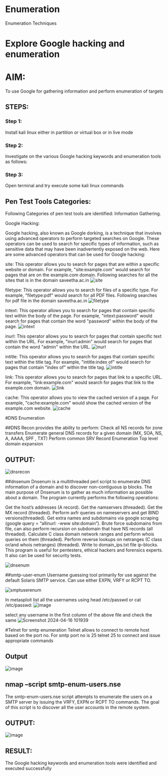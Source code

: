 # Enumeration
Enumeration Techniques

# Explore Google hacking and enumeration 

# AIM:

To use Google for gathering information and perform enumeration of targets

## STEPS:

### Step 1:

Install kali linux either in partition or virtual box or in live mode

### Step 2:

Investigate on the various Google hacking keywords and enumeration tools as follows:


### Step 3:
Open terminal and try execute some kali linux commands

## Pen Test Tools Categories:  

Following Categories of pen test tools are identified:
Information Gathering.

Google Hacking:

Google hacking, also known as Google dorking, is a technique that involves using advanced operators to perform targeted searches on Google. These operators can be used to search for specific types of information, such as sensitive data that may have been inadvertently exposed on the web. Here are some advanced operators that can be used for Google hacking:

site: This operator allows you to search for pages that are within a specific website or domain. For example, "site:example.com" would search for pages that are on the example.com domain.
Following searches for all the sites that is in the domain saveetha.ac.in
![site](assets/site.png)

filetype: This operator allows you to search for files of a specific type. For example, "filetype:pdf" would search for all PDF files.
Following searches for pdf file in the domain saveetha.ac.in
![filetype](assets/filetype.png)


intext: This operator allows you to search for pages that contain specific text within the body of the page. For example, "intext:password" would search for pages that contain the word "password" within the body of the page.
![intext](assets/intext.png)

inurl: This operator allows you to search for pages that contain specific text within the URL. For example, "inurl:admin" would search for pages that contain the word "admin" within the URL.
![inurl](assets/inurl.png)

intitle: This operator allows you to search for pages that contain specific text within the title tag. For example, "intitle:index of" would search for pages that contain "index of" within the title tag.
![intitle](assets/intitle.png)

link: This operator allows you to search for pages that link to a specific URL. For example, "link:example.com" would search for pages that link to the example.com domain.
![link](assets/link.png)

cache: This operator allows you to view the cached version of a page. For example, "cache:example.com" would show the cached version of the example.com website.
![cache](assets/cache.png)

 
#DNS Enumeration


##DNS Recon
provides the ability to perform:
Check all NS records for zone transfers
Enumerate general DNS records for a given domain (MX, SOA, NS, A, AAAA, SPF , TXT)
Perform common SRV Record Enumeration
Top level domain expansion
## OUTPUT:

![dnsrecon](assets/dnsrecon.png)

##dnsenum
Dnsenum is a multithreaded perl script to enumerate DNS information of a domain and to discover non-contiguous ip blocks. The main purpose of Dnsenum is to gather as much information as possible about a domain. The program currently performs the following operations:

Get the host’s addresses (A record).
Get the namservers (threaded).
Get the MX record (threaded).
Perform axfr queries on nameservers and get BIND versions(threaded).
Get extra names and subdomains via google scraping (google query = “allinurl: -www site:domain”).
Brute force subdomains from file, can also perform recursion on subdomain that have NS records (all threaded).
Calculate C class domain network ranges and perform whois queries on them (threaded).
Perform reverse lookups on netranges (C class or/and whois netranges) (threaded).
Write to domain_ips.txt file ip-blocks.
This program is useful for pentesters, ethical hackers and forensics experts. It also can be used for security tests.

![dnsenum](assets/dnsenum.png)

##smtp-user-enum
Username guessing tool primarily for use against the default Solaris SMTP service. Can use either EXPN, VRFY or RCPT TO.

![smptuserenum](assets/smptuserenum.png)

In metasploit list all the usernames using head /etc/passwd or cat /etc/passwd:
![image](https://github.com/CodesWithRobi/Ethical-Hacking-Enumeration/assets/130537166/8c2833e5-83aa-404b-aa78-07854c30bcb9)

select any username in the first column of the above file and check the same
![Screenshot 2024-04-16 101939](https://github.com/CodesWithRobi/Ethical-Hacking-Enumeration/assets/130537166/0b273aba-743b-4441-a672-7852a7d7c801)


#Telnet for smtp enumeration
Telnet allows to connect to remote host based on the port no. For smtp port no is 25
telnet <host address> 25 to connect
and issue appropriate commands
  
 ## Output
  ![image](https://github.com/CodesWithRobi/Ethical-Hacking-Enumeration/assets/130537166/19012015-2185-40d4-b60c-b381b37f114d)

  

## nmap –script smtp-enum-users.nse <hostname>

The smtp-enum-users.nse script attempts to enumerate the users on a SMTP server by issuing the VRFY, EXPN or RCPT TO commands. The goal of this script is to discover all the user accounts in the remote system.


## OUTPUT:
![image](https://github.com/CodesWithRobi/Ethical-Hacking-Enumeration/assets/130537166/ab3a2ce9-eda6-408f-ab42-604455e87074)


## RESULT:
The Google hacking keywords and enumeration tools were identified and executed successfully

